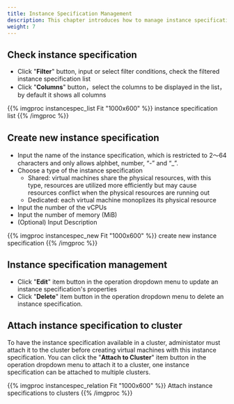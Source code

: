```yaml
---
title: Instance Specification Management
description: This chapter introduces how to manage instance specifications in ChimeStack
weight: 7
---
```


## Check instance specification 
  * Click "**Filter**" button, input or select filter conditions, check the filtered instance specification list
  * Click "**Columns**" button，select the columns to be displayed in the list，by default it shows all columns
  
{{% imgproc instancespec_list Fit "1000x600" %}}
instance specification list
{{% /imgproc %}}

## Create new instance specification
  * Input the name of the instance specification, which is restricted to 2～64 characters and only allows alphbet, number, “-” and “_”.
  * Choose a type of the instance specification
    * Shared: virtual machines share the physical resources, with this type, resources are utilized more efficiently but may cause resources conflict when the physical resources are running out
    * Dedicated: each virtual machine monoplizes its physical resource
  * Input the number of the vCPUs
  * Input the number of memory (MiB)
  * (Optional) Input Description
  
{{% imgproc instancespec_new Fit "1000x600" %}}
create new instance specification
{{% /imgproc %}}

## Instance specification management 
  * Click "**Edit**" item button in the operation dropdown menu to update an instance specification's properties
  * Click "**Delete**" item button in the operation dropdown menu to delete an instance specification.


## Attach instance specification to cluster
To have the instance specification available in a cluster, administator must attach it to the cluster before creating virtual machines with this instance specification. You can click the "**Attach to Cluster**" item button in the operation dropdown menu to attach it to a cluster, one instance specification can be attached to multiple clusters.
  
{{% imgproc instancespec_relation Fit "1000x600" %}}
Attach instance specifications to clusters
{{% /imgproc %}}

